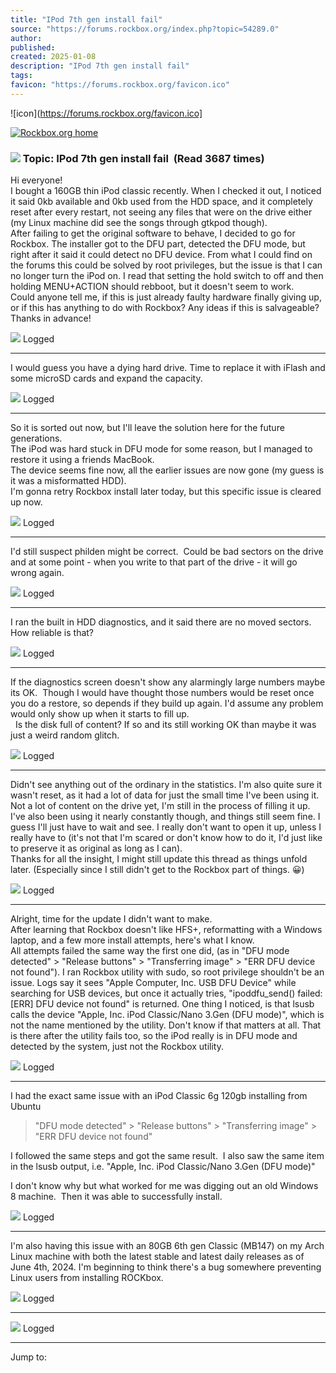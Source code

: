 ```yaml
---
title: "IPod 7th gen install fail"
source: "https://forums.rockbox.org/index.php?topic=54289.0"
author:
published:
created: 2025-01-08
description: "IPod 7th gen install fail"
tags:
favicon: "https://forums.rockbox.org/favicon.ico"
---
```

![icon](https://forums.rockbox.org/favicon.ico]

[![Rockbox.org home](https://forums.rockbox.org/Themes/Classic/images/rockbox100.png)](https://www.rockbox.org/)

### ![](https://forums.rockbox.org/Themes/Classic/images/topic/normal_post.gif) Topic: IPod 7th gen install fail  (Read 3687 times)

Hi everyone!  
I bought a 160GB thin iPod classic recently. When I checked it out, I noticed it said 0kb available and 0kb used from the HDD space, and it completely reset after every restart, not seeing any files that were on the drive either (my Linux machine did see the songs through gtkpod though).  
After failing to get the original software to behave, I decided to go for Rockbox. The installer got to the DFU part, detected the DFU mode, but right after it said it could detect no DFU device. From what I could find on the forums this could be solved by root privileges, but the issue is that I can no longer turn the iPod on. I read that setting the hold switch to off and then holding MENU+ACTION should rebboot, but it doesn't seem to work.  
Could anyone tell me, if this is just already faulty hardware finally giving up, or if this has anything to do with Rockbox? Any ideas if this is salvageable?  
Thanks in advance!

![](https://forums.rockbox.org/Themes/Classic/images/ip.gif) Logged

---

I would guess you have a dying hard drive. Time to replace it with iFlash and some microSD cards and expand the capacity.

![](https://forums.rockbox.org/Themes/Classic/images/ip.gif) Logged

---

So it is sorted out now, but I'll leave the solution here for the future generations.  
The iPod was hard stuck in DFU mode for some reason, but I managed to restore it using a friends MacBook.  
The device seems fine now, all the earlier issues are now gone (my guess is it was a misformatted HDD).  
I'm gonna retry Rockbox install later today, but this specific issue is cleared up now.

![](https://forums.rockbox.org/Themes/Classic/images/ip.gif) Logged

---

I'd still suspect philden might be correct.  Could be bad sectors on the drive and at some point - when you write to that part of the drive - it will go wrong again.

![](https://forums.rockbox.org/Themes/Classic/images/ip.gif) Logged

---

I ran the built in HDD diagnostics, and it said there are no moved sectors. How reliable is that?

![](https://forums.rockbox.org/Themes/Classic/images/ip.gif) Logged

---

If the diagnostics screen doesn't show any alarmingly large numbers maybe its OK.  Though I would have thought those numbers would be reset once you do a restore, so depends if they build up again. I'd assume any problem would only show up when it starts to fill up.  
  Is the disk full of content? If so and its still working OK than maybe it was just a weird random glitch.

![](https://forums.rockbox.org/Themes/Classic/images/ip.gif) Logged

---

Didn't see anything out of the ordinary in the statistics. I'm also quite sure it wasn't reset, as it had a lot of data for just the small time I've been using it.  
Not a lot of content on the drive yet, I'm still in the process of filling it up. I've also been using it nearly constantly though, and things still seem fine. I guess I'll just have to wait and see. I really don't want to open it up, unless I really have to (it's not that I'm scared or don't know how to do it, I'd just like to preserve it as original as long as I can).  
Thanks for all the insight, I might still update this thread as things unfold later. (Especially since I still didn't get to the Rockbox part of things. 😀)

![](https://forums.rockbox.org/Themes/Classic/images/ip.gif) Logged

---

Alright, time for the update I didn't want to make.  
After learning that Rockbox doesn't like HFS+, reformatting with a Windows laptop, and a few more install attempts, here's what I know.  
All attempts failed the same way the first one did, (as in "DFU mode detected" > "Release buttons" > "Transferring image" > "ERR DFU device not found"). I ran Rockbox utility with sudo, so root privilege shouldn't be an issue. Logs say it sees "Apple Computer, Inc. USB DFU Device" while searching for USB devices, but once it actually tries, "ipoddfu\_send() failed: \[ERR\] DFU device not found" is returned. One thing I noticed, is that lsusb calls the device "Apple, Inc. iPod Classic/Nano 3.Gen (DFU mode)", which is not the name mentioned by the utility. Don't know if that matters at all. That is there after the utility fails too, so the iPod really is in DFU mode and detected by the system, just not the Rockbox utility.

![](https://forums.rockbox.org/Themes/Classic/images/ip.gif) Logged

---

I had the exact same issue with an iPod Classic 6g 120gb installing from Ubuntu

> "DFU mode detected" > "Release buttons" > "Transferring image" > "ERR DFU device not found"

I followed the same steps and got the same result.  I also saw the same item in the lsusb output, i.e. "Apple, Inc. iPod Classic/Nano 3.Gen (DFU mode)"

I don't know why but what worked for me was digging out an old Windows 8 machine.  Then it was able to successfully install.

![](https://forums.rockbox.org/Themes/Classic/images/ip.gif) Logged

---

I'm also having this issue with an 80GB 6th gen Classic (MB147) on my Arch Linux machine with both the latest stable and latest daily releases as of June 4th, 2024. I'm beginning to think there's a bug somewhere preventing Linux users from installing ROCKbox.

![](https://forums.rockbox.org/Themes/Classic/images/ip.gif) Logged

---

![](https://forums.rockbox.org/Themes/Classic/images/ip.gif) Logged

---

Jump to: